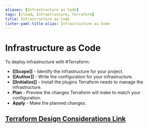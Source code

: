 ```yaml
---
aliases: [Infrastructure as Code]
tags: [cloud, Infrastructure, Terraform]
title: Infrastructure as Code
linter-yaml-title-alias: Infrastructure as Code
---
```


# Infrastructure as Code

To deploy infrastructure with #Terraform:

- **[[Scope]]** - Identify the infrastructure for your project.
- **[[Author]]** - Write the configuration for your infrastructure.
- **[[Initialize]]** - Install the plugins Terraform needs to manage the infrastructure.
- **Plan** - Preview the changes Terraform will make to match your configuration.
- **Apply** - Make the planned changes.

## [Terraform Design Considerations Link](https://developer.hashicorp.com/terraform/tutorials/gcp-get-started/infrastructure-as-code#track-your-infrastructure)

